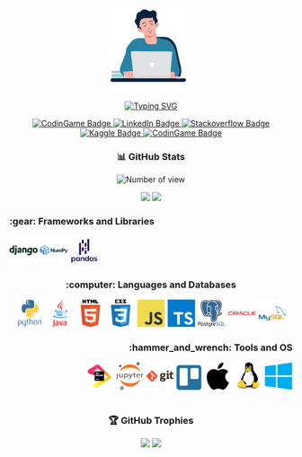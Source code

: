 <div align="center">
  <img src="https://github.com/mendrika261/mendrika261/blob/0295249c0c8a2b47f4cb089603dcd376bae18971/image.png" width="150"/>

[![Typing SVG](https://readme-typing-svg.herokuapp.com?font=Fira+Code&weight=500&size=18&duration=3000&pause=1000&center=true&vCenter=true&width=700&height=40&lines=Hi+%F0%9F%98%80!+I'm+Mendrika;Reach+out+for+any+collaborations+%F0%9F%91%A5.+)](https://git.io/typing-svg)
  
  <div>
    <a href="https://m.me/ramialison.mendrika">
      <img src="https://img.shields.io/badge/Messenger-006AFF?logo=messenger&logoColor=white" alt="CodinGame Badge"/>
    </a>
    <a href="https://www.linkedin.com/in/mendrika-ramialison/">
      <img src="https://img.shields.io/badge/LinkedIn-blue?logo=linkedin&logoColor=white" alt="LinkedIn Badge"/>
    </a>
    <a href="https://stackoverflow.com/users/20838884/mendrika261">
      <img src="https://img.shields.io/badge/-Stackoverflow-FE7A16?logo=stack-overflow&logoColor=white" alt="Stackoverflow Badge"/>
    </a>
    <a href="https://www.kaggle.com/mendrikaramialison">
      <img src="https://img.shields.io/badge/Kaggle-20BEFF?logo=kaggle&logoColor=white" alt="Kaggle Badge"/>
    </a>
    <a href="https://www.codingame.com/profile/e450782bf1927d09b7dc86c74b01ceff9245684">
      <img src="https://img.shields.io/badge/CodinGame-ffd200?logo=codingame&logoColor=black" alt="CodinGame Badge"/>
    </a>
  </div>
  
</div>

<div align="center">
  <h3>📊 GitHub Stats</h3>

  <img src="https://komarev.com/ghpvc/?username=mendrika261&color=red&style=flat" alt="Number of view"/>

[![](https://github-readme-streak-stats.herokuapp.com/?user=mendrika261&theme=dracula&hide_border=false#gh-dark-mode-only)](https://github-readme-streak-stats.herokuapp.com/?user=mendrika261&theme=tokyonight&hide_border=false#gh-dark-mode-only)
[![](https://github-readme-streak-stats.herokuapp.com/?user=mendrika261&theme=adluin#gh-light-mode-only)](https://github-readme-streak-stats.herokuapp.com/?user=mendrika261&theme=tokyolight&hide_border=false#gh-light-mode-only)

</div>

<div>
  <div align="left">
    <h3>:gear: Frameworks and  Libraries</h3>
    <img src="https://github.com/devicons/devicon/blob/master/icons/django/django-plain-wordmark.svg" title="Django" alt="Django" width="50" height="50"/>
    <img src="https://github.com/devicons/devicon/blob/master/icons/numpy/numpy-original-wordmark.svg" title="Numpy" alt="Numpy" width="50" height="50"/>
    <img src="https://github.com/devicons/devicon/blob/master/icons/pandas/pandas-original-wordmark.svg" title="Pandas" alt="Pandas" width="50" height="50"/>
  </div>
  <div align="center">
    <h3>:computer: Languages and Databases</h3>
    <img src="https://github.com/devicons/devicon/blob/master/icons/python/python-original-wordmark.svg" title="Python" alt="Python" width="50" height="50"/>
    <img src="https://github.com/devicons/devicon/blob/master/icons/java/java-original-wordmark.svg" title="Java" alt="Java" width="50" height="50"/>
    <img src="https://github.com/devicons/devicon/blob/master/icons/html5/html5-original-wordmark.svg" title="Java" alt="Java" width="50" height="50"/>
    <img src="https://github.com/devicons/devicon/blob/master/icons/css3/css3-original-wordmark.svg" title="Java" alt="Java" width="50" height="50"/>
    <img src="https://github.com/devicons/devicon/blob/master/icons/javascript/javascript-original.svg" title="Java" alt="Java" width="50" height="50"/>
    <img src="https://github.com/devicons/devicon/blob/master/icons/typescript/typescript-original.svg" title="Java" alt="Java" width="50" height="50"/>
    <span> </span>
    <img src="https://github.com/devicons/devicon/blob/master/icons/postgresql/postgresql-original-wordmark.svg" title="Java" alt="Java" width="50" height="50"/>
    <img src="https://github.com/devicons/devicon/blob/master/icons/oracle/oracle-original.svg" title="Java" alt="Java" width="50" height="50"/>
    <img src="https://github.com/devicons/devicon/blob/master/icons/mysql/mysql-original-wordmark.svg" title="Java" alt="Java" width="50" height="50"/>
  </div>
  <div align="right">
    <h3>:hammer_and_wrench: Tools and OS</h3>
    <img src="https://github.com/devicons/devicon/blob/master/icons/jetbrains/jetbrains-original.svg" title="Jetbrains IDE" alt="Jetbrains IDE" width="50" height="50"/>
    <img src="https://github.com/devicons/devicon/blob/master/icons/jupyter/jupyter-original-wordmark.svg" title="Jypyter Notebook" alt="Jupyter Notebook" width="50" height="50"/>
    <img src="https://github.com/devicons/devicon/blob/master/icons/git/git-original-wordmark.svg" title="Git" alt="Git" width="50" height="50"/>
    <img src="https://github.com/devicons/devicon/blob/master/icons/trello/trello-plain.svg" title="Trello" alt="Trello" width="45" height="45"/>
    <span> </span>
    <img src="https://github.com/devicons/devicon/blob/master/icons/apple/apple-original.svg" title="Trello" alt="Trello" width="50" height="50"/>
    <img src="https://github.com/devicons/devicon/blob/master/icons/linux/linux-original.svg" title="Trello" alt="Trello" width="50" height="50"/>
    <img src="https://github.com/devicons/devicon/blob/master/icons/windows8/windows8-original.svg" title="Trello" alt="Trello" width="50" height="50"/>
  </div>
</div>

<br>

<div align="center">
  <h3>🏆 GitHub Trophies</h3>

[![](https://github-profile-trophy.vercel.app/?username=mendrika261&theme=dracula&no-frame=false&no-bg=false&margin-w=4#gh-dark-mode-only)](https://github-profile-trophy.vercel.app/?username=mendrika261&theme=tokyonight&no-frame=false&no-bg=false&margin-w=4#gh-dark-mode-only)
[![](https://github-profile-trophy.vercel.app/?username=mendrika261&theme=adluin&no-frame=false&no-bg=true&margin-w=4#gh-light-mode-only)](https://github-profile-trophy.vercel.app/?username=mendrika261&theme=tokyolight&no-frame=false&no-bg=false&margin-w=4#gh-light-mode-only)

</div>
